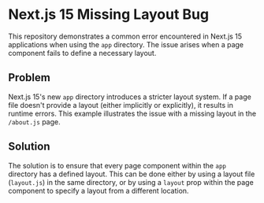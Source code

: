 # Next.js 15 Missing Layout Bug

This repository demonstrates a common error encountered in Next.js 15 applications when using the `app` directory.  The issue arises when a page component fails to define a necessary layout.

## Problem

Next.js 15's new `app` directory introduces a stricter layout system.  If a page file doesn't provide a layout (either implicitly or explicitly), it results in runtime errors.  This example illustrates the issue with a missing layout in the `/about.js` page.

## Solution

The solution is to ensure that every page component within the `app` directory has a defined layout.  This can be done either by using a layout file (`layout.js`) in the same directory,  or by using a `layout` prop within the page component to specify a layout from a different location.